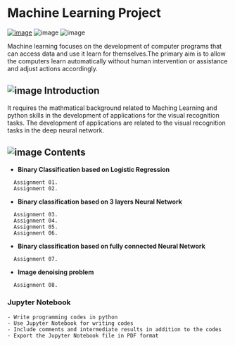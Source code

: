 # Machine Learning Project
[![image](https://user-images.githubusercontent.com/42762236/72217504-30d48780-3572-11ea-829f-d2f1987c614b.png)](https://www.python.org/downloads/release/python-370/) ![image](https://user-images.githubusercontent.com/42762236/72217545-d4be3300-3572-11ea-80c8-2850fea6d22f.png) ![image](https://user-images.githubusercontent.com/42762236/72217576-48604000-3573-11ea-8440-f393080a688c.png)

Machine learning focuses on the development of computer programs that can access data and use it learn for themselves.The primary aim is to allow the computers learn automatically without human intervention or assistance and adjust actions accordingly.
   


## ![image](https://user-images.githubusercontent.com/42762236/72217620-ddfbcf80-3573-11ea-81ee-99e554b80511.png) Introduction
It requires the mathmatical background related to Maching Learning and python skills in the development of applications for the visual recognition tasks. The development of applications are related to the visual recognition tasks in the deep neural network.

## ![image](https://user-images.githubusercontent.com/42762236/72217967-8ad84b80-3578-11ea-8bc2-e8e63ca59cdd.png) Contents
- __Binary Classification based on Logistic Regression__
```
  Assignment 01.
  Assignment 02.
```
- __Binary classification based on 3 layers Neural Network__
```
  Assignment 03.
  Assignment 04.
  Assignment 05.
  Assignment 06.
```
- __Binary classification based on fully connected Neural Network__
```
  Assignment 07.
```
- __Image denoising problem__
```
  Assignment 08.
```


###  Jupyter Notebook

```console
- Write programming codes in python
- Use Jupyter Notebook for writing codes
- Include comments and intermediate results in addition to the codes
- Export the Jupyter Notebook file in PDF format
```











